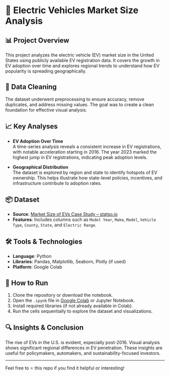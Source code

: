 # 🔌 Electric Vehicles Market Size Analysis

## 📊 Project Overview

This project analyzes the electric vehicle (EV) market size in the United States using publicly available EV registration data. It covers the growth in EV adoption over time and explores regional trends to understand how EV popularity is spreading geographically.

## 🧹 Data Cleaning

The dataset underwent preprocessing to ensure accuracy, remove duplicates, and address missing values. The goal was to create a clean foundation for effective visual analysis.

## 📈 Key Analyses

- **EV Adoption Over Time**  
  A time-series analysis reveals a consistent increase in EV registrations, with notable acceleration starting in 2016. The year 2023 marked the highest jump in EV registrations, indicating peak adoption levels.

- **Geographical Distribution**  
  The dataset is explored by region and state to identify hotspots of EV ownership. This helps illustrate how state-level policies, incentives, and infrastructure contribute to adoption rates.

## 📦 Dataset

- **Source**: [Market Size of EVs Case Study – statso.io](https://statso.io/market-size-of-evs-case-study/)
- **Features**: Includes columns such as `Model Year`, `Make`, `Model`, `Vehicle Type`, `County`, `State`, and `Electric Range`.

## 🛠 Tools & Technologies

- **Language**: Python  
- **Libraries**: Pandas, Matplotlib, Seaborn, Plotly (if used)  
- **Platform**: Google Colab  

## 📌 How to Run

1. Clone the repository or download the notebook.
2. Open the `.ipynb` file in [Google Colab](https://colab.research.google.com/) or Jupyter Notebook.
3. Install required libraries (if not already available in Colab).
4. Run the cells sequentially to explore the dataset and visualizations.

## 🔍 Insights & Conclusion

The rise of EVs in the U.S. is evident, especially post-2016. Visual analysis shows significant regional differences in EV penetration. These insights are useful for policymakers, automakers, and sustainability-focused investors.

---

Feel free to ⭐ this repo if you find it helpful or interesting!
